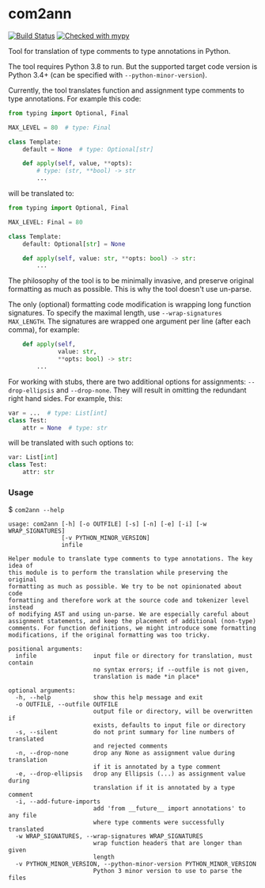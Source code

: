 com2ann
=======

[![Build Status](https://travis-ci.org/ilevkivskyi/com2ann.svg)](https://travis-ci.org/ilevkivskyi/com2ann)
[![Checked with mypy](http://www.mypy-lang.org/static/mypy_badge.svg)](http://mypy-lang.org/)

Tool for translation of type comments to type annotations in Python.

The tool requires Python 3.8 to run. But the supported target code version
is Python 3.4+ (can be specified with `--python-minor-version`).

Currently, the tool translates function and assignment type comments to
type annotations. For example this code:
```python
from typing import Optional, Final

MAX_LEVEL = 80  # type: Final

class Template:
    default = None  # type: Optional[str]

    def apply(self, value, **opts):
        # type: (str, **bool) -> str
        ...
```
will be translated to:
```python
from typing import Optional, Final

MAX_LEVEL: Final = 80

class Template:
    default: Optional[str] = None

    def apply(self, value: str, **opts: bool) -> str:
        ...
```

The philosophy of the tool is to be minimally invasive, and preserve original
formatting as much as possible. This is why the tool doesn't use un-parse.

The only (optional) formatting code modification is wrapping long function
signatures. To specify the maximal length, use `--wrap-signatures MAX_LENGTH`.
The signatures are wrapped one argument per line (after each comma), for example:
```python
    def apply(self,
              value: str,
              **opts: bool) -> str:
        ...
```

For working with stubs, there are two additional options for assignments:
`--drop-ellipsis` and `--drop-none`. They will result in omitting the redundant
right hand sides. For example, this:
```python
var = ...  # type: List[int]
class Test:
    attr = None  # type: str
```
will be translated with such options to:
```python
var: List[int]
class Test:
    attr: str
```
### Usage
$ `com2ann --help`
```
usage: com2ann [-h] [-o OUTFILE] [-s] [-n] [-e] [-i] [-w WRAP_SIGNATURES]
               [-v PYTHON_MINOR_VERSION]
               infile

Helper module to translate type comments to type annotations. The key idea of
this module is to perform the translation while preserving the original
formatting as much as possible. We try to be not opinionated about code
formatting and therefore work at the source code and tokenizer level instead
of modifying AST and using un-parse. We are especially careful about
assignment statements, and keep the placement of additional (non-type)
comments. For function definitions, we might introduce some formatting
modifications, if the original formatting was too tricky.

positional arguments:
  infile                input file or directory for translation, must contain
                        no syntax errors; if --outfile is not given,
                        translation is made *in place*

optional arguments:
  -h, --help            show this help message and exit
  -o OUTFILE, --outfile OUTFILE
                        output file or directory, will be overwritten if
                        exists, defaults to input file or directory
  -s, --silent          do not print summary for line numbers of translated
                        and rejected comments
  -n, --drop-none       drop any None as assignment value during translation
                        if it is annotated by a type comment
  -e, --drop-ellipsis   drop any Ellipsis (...) as assignment value during
                        translation if it is annotated by a type comment
  -i, --add-future-imports
                        add 'from __future__ import annotations' to any file
                        where type comments were successfully translated
  -w WRAP_SIGNATURES, --wrap-signatures WRAP_SIGNATURES
                        wrap function headers that are longer than given
                        length
  -v PYTHON_MINOR_VERSION, --python-minor-version PYTHON_MINOR_VERSION
                        Python 3 minor version to use to parse the files
```
